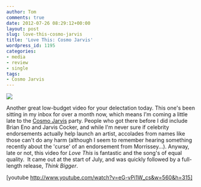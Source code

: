 ```yaml
---
author: Tom
comments: true
date: 2012-07-26 08:29:12+00:00
layout: post
slug: love-this-cosmo-jarvis
title: 'Love This: Cosmo Jarvis'
wordpress_id: 1195
categories:
- media
- review
- single
tags: 
- Cosmo Jarvis
---
```


[![](http://eatenbymonsters.files.wordpress.com/2012/07/cosmo-jarvis-think-bigger-album-artwork.jpg)](http://eatenbymonsters.files.wordpress.com/2012/07/cosmo-jarvis-think-bigger-album-artwork.jpg)



Another great low-budget video for your delectation today. This one's been sitting in my inbox for over a month now, which means I'm coming a little late to the [Cosmo Jarvis](http://cosmojarvis.com/) party. People who got there before I did include Brian Eno and Jarvis Cocker, and while I'm never sure if celebrity endorsements actually help launch an artist, accolades from names like those can't do any harm (although I seem to remember hearing something recently about the 'curse' of an endorsement from Morrissey...). Anyway, late or not, this video for _Love This_ is fantastic and the song's of equal quality.  It came out at the start of July, and was quickly followed by a full-length release, _Think Bigger_.

[youtube http://www.youtube.com/watch?v=eG-vPi1W_cs&w=560&h=315]
